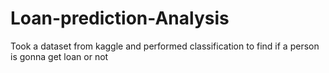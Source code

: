 # Loan-prediction-Analysis
Took a dataset from kaggle and performed classification to find if a person is gonna get loan or not
